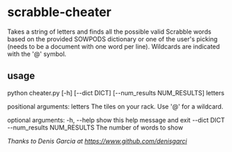 # scrabble-cheater

Takes a string of letters and finds all the possible valid Scrabble words based
on the provided SOWPODS dictionary or one of the user's picking (needs to be a
document with one word per line). Wildcards are indicated with the '@' symbol.

## usage

python cheater.py [-h] [--dict DICT] [--num_results NUM_RESULTS] letters

positional arguments:
  letters               The tiles on your rack. Use '@' for a wildcard.

optional arguments:
  -h, --help            show this help message and exit
  --dict DICT
  --num_results NUM_RESULTS
                        The number of words to show


*Thanks to Denis Garcia at https://www.github.com/denisgarci*
